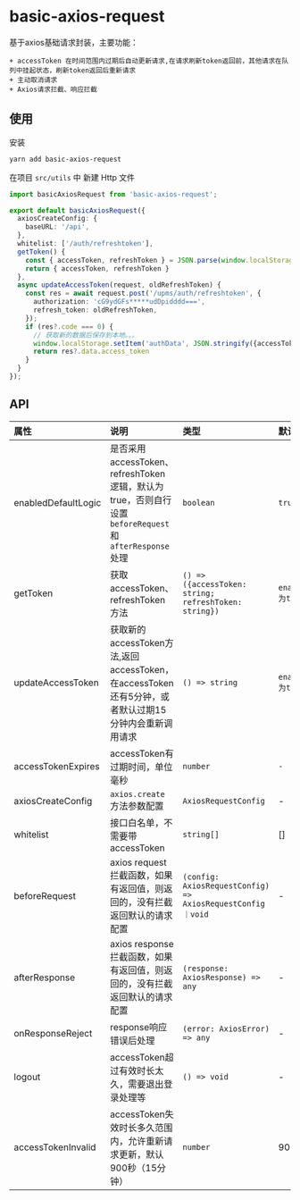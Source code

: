 # basic-axios-request

基于axios基础请求封装，主要功能：

    + accessToken 在时间范围内过期后自动更新请求,在请求刷新token返回前，其他请求在队列中挂起状态，刷新token返回后重新请求
    + 主动取消请求
    + Axios请求拦截、响应拦截
 
## 使用

安装
```bash
yarn add basic-axios-request
```

在项目 `src/utils` 中 新建 Http 文件

```ts
import basicAxiosRequest from 'basic-axios-request';

export default basicAxiosRequest({
  axiosCreateConfig: {
    baseURL: '/api',
  },
  whitelist: ['/auth/refreshtoken'],
  getToken() {
    const { accessToken, refreshToken } = JSON.parse(window.localStorage.getItem('authData'));
    return { accessToken, refreshToken }
  },
  async updateAccessToken(request, oldRefreshToken) {
    const res = await request.post('/upms/auth/refreshtoken', {
      authorization: 'cG9ydGFs*****udDpidddd===',
      refresh_token: oldRefreshToken,
    });
    if (res?.code === 0) {
      // 获取新的数据后保存到本地。。。
      window.localStorage.setItem('authData', JSON.stringify({accessToken: res?.data.access_token, refreshToken: res?.data.refresh_token}))
      return res?.data.access_token
    }
  }
});
```

## API


| 属性                | 说明                                                                                                | 类型                                                       | 默认值                            |
| :------------------ | :-------------------------------------------------------------------------------------------------- | :--------------------------------------------------------- | :-------------------------------- |
| enabledDefaultLogic | 是否采用accessToken、refreshToken逻辑，默认为true，否则自行设置`beforeRequest`和`afterResponse`处理 | `boolean`                                                  | `true`                            |
| getToken            | 获取accessToken、refreshToken方法                                                                   | `() => ({accessToken: string; refreshToken: string})`      | `enabledDefaultLogic为true时必填` |
| updateAccessToken   | 获取新的accessToken方法,返回accessToken，在accessToken还有5分钟，或者默认过期15分钟内会重新调用请求 | `() => string`                                             | `enabledDefaultLogic为true时必填` |
| accessTokenExpires  | accessToken有过期时间，单位毫秒                                                                     | `number`                                                   | `-`                               |
| axiosCreateConfig   | `axios.create` 方法参数配置                                                                         | `AxiosRequestConfig`                                       | -                                 |
| whitelist           | 接口白名单，不需要带accessToken                                                                     | `string[]`                                                 | []                                |
| beforeRequest       | axios request 拦截函数，如果有返回值，则返回的，没有拦截返回默认的请求配置                          | `(config: AxiosRequestConfig) => AxiosRequestConfig｜void` | -                                 |
| afterResponse       | axios response 拦截函数，如果有返回值，则返回的，没有拦截返回默认的请求配置                         | `(response: AxiosResponse) => any`                         | -                                 |
| onResponseReject    | response响应错误后处理                                                                              | `(error: AxiosError) => any`                               | -                                 |
| logout              | accessToken超过有效时长太久，需要退出登录处理等                                                     | `() => void`                                               | -                                 |
| accessTokenInvalid  | accessToken失效时长多久范围内，允许重新请求更新，默认900秒（15分钟）                                | `number`                                                   | 900                               |

